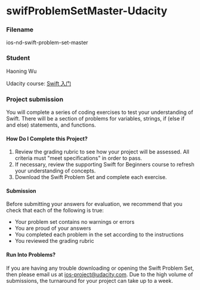 # swifProblemSetMaster-Udacity

### Filename
ios-nd-swift-problem-set-master

### Student
Haoning Wu

Udacity course: [Swift 入门](https://cn.udacity.com/course/swift-for-beginners--ud1022)


### Project submission
You will complete a series of coding exercises to test your understanding of Swift. There will be a section of problems for variables, strings, if (else if and else) statements, and functions.

#### How Do I Complete this Project?
1. Review the grading rubric to see how your project will be assessed. All criteria must "meet specifications" in order to pass.
2. If necessary, review the supporting Swift for Beginners course to refresh your understanding of concepts.
3. Download the Swift Problem Set and complete each exercise.

#### Submission
Before submitting your answers for evaluation, we recommend that you check that each of the following is true:

+ Your problem set contains no warnings or errors
+ You are proud of your answers
+ You completed each problem in the set according to the instructions
+ You reviewed the grading rubric

#### Run Into Problems?
If you are having any trouble downloading or opening the Swift Problem Set, then please email us at [ios-project@udacity.com](mailto:ios-project@udacity.com). Due to the high volume of submissions, the turnaround for your project can take up to a week.
